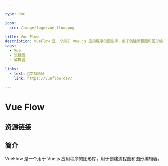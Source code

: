 ```yaml
---

type: doc

icon:
  src: /image/logo/vue_flow.png

title: Vue Flow
description: VueFlow 是一个用于 Vue.js 应用程序的图形库，用于创建流程图和图形编辑器。
tags:
  - Vue
  - 流程图
  - 编辑器

links:
  - text: 📖文档地址
    link: https://vueflow.dev/

---
```


<ShowLogo />

# Vue Flow

<ShowTags />

<ShowBreadcrumb />

## 资源链接

<ShowLinks />

## 简介

VueFlow 是一个用于 Vue.js 应用程序的图形库，用于创建流程图和图形编辑器。
